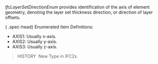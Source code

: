 ﻿_IfcLayerSetDirectionEnum_ provides identification of the axis of element geometry, denoting the layer set thickness direction, or direction of layer offsets.

{ .spec-head}
Enumerated Item Definitions:

* AXIS1: Usually x-axis.
* AXIS2: Usually y-axis.
* AXIS3: Usually z-axis.

> HISTORY&nbsp; New Type in IFC2x.
